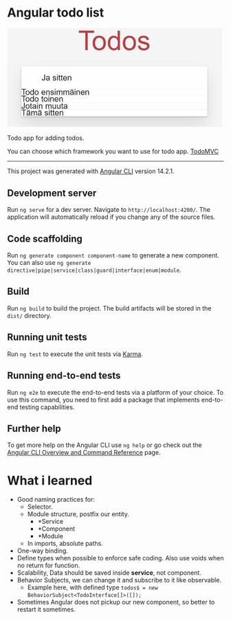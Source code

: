 # Angular todo list

<img src="todoProto.JPG" alt="alt text" width="500"/>

Todo app for adding todos.

You can choose which framework you want to use for todo app. [TodoMVC](https://todomvc.com/)

<hr>



This project was generated with [Angular CLI](https://github.com/angular/angular-cli) version 14.2.1.


## Development server

Run `ng serve` for a dev server. Navigate to `http://localhost:4200/`. The application will automatically reload if you change any of the source files.

## Code scaffolding

Run `ng generate component component-name` to generate a new component. You can also use `ng generate directive|pipe|service|class|guard|interface|enum|module`.

## Build

Run `ng build` to build the project. The build artifacts will be stored in the `dist/` directory.

## Running unit tests

Run `ng test` to execute the unit tests via [Karma](https://karma-runner.github.io).

## Running end-to-end tests

Run `ng e2e` to execute the end-to-end tests via a platform of your choice. To use this command, you need to first add a package that implements end-to-end testing capabilities.

## Further help

To get more help on the Angular CLI use `ng help` or go check out the [Angular CLI Overview and Command Reference](https://angular.io/cli) page.



# What i learned

- Good naming practices for:
    - Selector.
    - Module structure, postfix our entity.
        - *Service
        - *Component
        - *Module 
    - In imports, absolute paths.
- One-way binding.
- Define types when possible to enforce safe coding. Also use voids when no return for function.
- Scalability, Data should be saved inside **service**, not component.
- Behavior Subjects, we can change it and subscribe to it like observable.
    - Example here, with defined type `todos$ = new BehaviorSubject<TodoInterface[]>([]);`
- Sometimes Angular does not pickup our new component, so better to restart it sometimes.